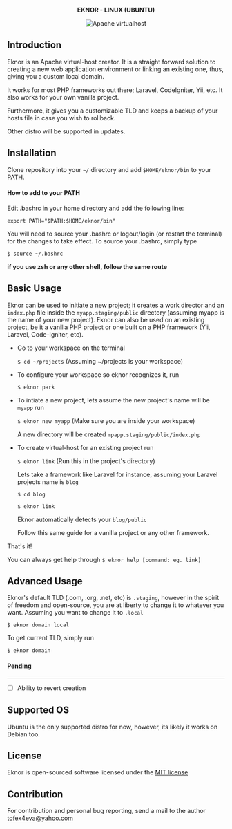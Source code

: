 <p align="center">
    <strong>
        EKNOR - LINUX (UBUNTU)
    </strong>
</p>

<p align="center">
    <img src="https://img.shields.io/badge/Apache-Virtualhost-red.svg" alt="Apache virtualhost">
</p>


## Introduction
Eknor is an Apache virtual-host creator. It is a straight forward solution to creating a new web application 
environment or linking an existing one, thus, giving you a custom local domain.

It works for most PHP frameworks out there; Laravel, CodeIgniter, Yii, etc. It also works for your own 
vanilla project.

Furthermore, it gives you a customizable TLD and keeps a backup of your hosts file in case you wish to rollback.

Other distro will be supported in updates.

## Installation
Clone repository into your `~/` directory and add `$HOME/eknor/bin` to your PATH.

#### How to add to your PATH
Edit .bashrc in your home directory and add the following line:

`export PATH="$PATH:$HOME/eknor/bin"`

You will need to source your .bashrc or logout/login (or restart the terminal) for the changes to take effect. To source your .bashrc, simply type

`$ source ~/.bashrc`

**if you use zsh or any other shell, follow the same route**

## Basic Usage
Eknor can be used to initiate a new project; it creates a work director and an `index.php` file inside the `myapp.staging/public` directory (assuming myapp is the name of your new project). Eknor can also be used on an existing project, be it a vanilla PHP project or one built on a PHP framework (Yii, Laravel, Code-Igniter, etc).

* Go to your workspace on the terminal

    `$ cd ~/projects` (Assuming ~/projects is your workspace)

* To configure your workspace so eknor recognizes it, run

    `$ eknor park`

* To intiate a new project, lets assume the new project's name will be `myapp` run

    `$ eknor new myapp` (Make sure you are inside your workspace)

    A new directory will be created `mpapp.staging/public/index.php`

* To create virtual-host for an existing project run

    `$ eknor link` (Run this in the project's directory)

    Lets take a framework like Laravel for instance, assuming your Laravel projects name is `blog`

    `$ cd blog`

    `$ eknor link`

    Eknor automatically detects your `blog/public`

    Follow this same guide for a vanilla project or any other framework.

That's it!

You can always get help through `$ eknor help [command: eg. link]`

## Advanced Usage

Eknor's default TLD (.com, .org, .net, etc) is `.staging`, however in the spirit of freedom and open-source, you are at liberty to change it to whatever you want. Assuming you want to change it to `.local`


`$ eknor domain local`

To get current TLD, simply run

`$ eknor domain`

#### Pending ####
----
- [ ] Ability to revert creation 

## Supported OS
Ubuntu is the only supported distro for now, however, its likely it works on Debian too.

## License

Eknor is open-sourced software licensed under the [MIT license](http://opensource.org/licenses/MIT)

## Contribution
For contribution and personal bug reporting, send a mail to the author <a href='mailto:tofex4eva@yahoo.com'>tofex4eva@yahoo.com</a>
